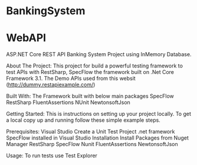 # BankingSystem


# WebAPI
ASP.NET Core REST API Banking System Project using InMemory Database.


About The Project:
This project for build a powerful testing framework to test APIs with RestSharp, SpecFlow the framework built on .Net Core Framework 3.1. The Demo APIs used from this websit (http://dummy.restapiexample.com/)

Built With:
The Framework built with below main packages
SpecFlow
RestSharp
FluentAssertions
NUnit
NewtonsoftJson

Getting Started:
This is instructions on setting up your project locally. To get a local copy up and running follow these simple example steps.

Prerequisites:
Visual Studio
Create a Unit Test Project .net framework
SpecFlow installed in Visual Studio
Installation
Install Packages from Nuget Manager
RestSharp
SpecFlow
Nunit
FluentAssertions
NewtonsoftJson

Usage:
To run tests use Test Explorer
